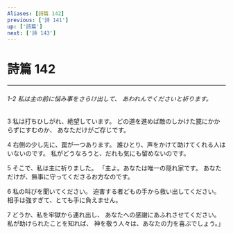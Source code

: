 ```yaml
---
Aliases: [詩篇 142]
previous: ['詩 141']
up: ['詩篇']
next: ['詩 143']
---
```

# 詩篇 142

***
###### 1-2 私は主の前に悩み事をさらけ出して、 あわれんでくださいと祈ります。 



3 
私は打ちひしがれ、絶望しています。 どの道を進めば敵のしかけた罠にかからずにすむのか、 あなただけがご存じです。 



4 
右側の少し先に、罠が一つあります。 誰ひとり、声をかけて助けてくれる人はいないのです。 私がどうなろうと、だれも気にも留めないのです。 



5 
そこで、私は主に祈りました。 「主よ。あなたは唯一の隠れ家です。 あなただけが、無事に守ってくださるお方なのです。 



6 
私の叫びを聞いてください。 迫害する者どもの手から救い出してください。 相手は強すぎて、とても手に負えません。 



7 
どうか、私を牢獄から連れ出し、 あなたへの感謝にあふれさせてください。 私が助けられたことを知れば、 神を敬う人々は、あなたの力を喜ぶでしょう。」
